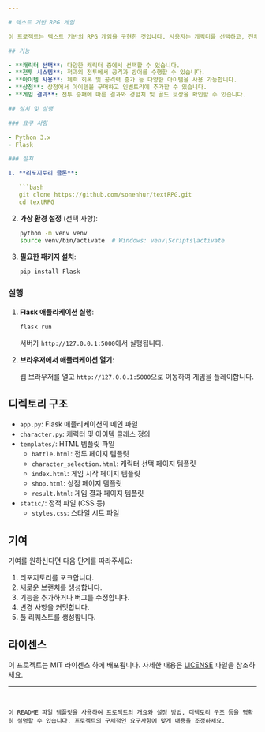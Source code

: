 ```yaml
---

# 텍스트 기반 RPG 게임

이 프로젝트는 텍스트 기반의 RPG 게임을 구현한 것입니다. 사용자는 캐릭터를 선택하고, 전투를 수행하며, 아이템을 사용하고, 상점에서 아이템을 구매할 수 있습니다. 이 게임은 Flask 웹 프레임워크를 사용하여 서버 사이드 로직을 처리하며, HTML과 CSS를 사용하여 프론트엔드를 구성합니다.

## 기능

- **캐릭터 선택**: 다양한 캐릭터 중에서 선택할 수 있습니다.
- **전투 시스템**: 적과의 전투에서 공격과 방어를 수행할 수 있습니다.
- **아이템 사용**: 체력 회복 및 공격력 증가 등 다양한 아이템을 사용 가능합니다.
- **상점**: 상점에서 아이템을 구매하고 인벤토리에 추가할 수 있습니다.
- **게임 결과**: 전투 승패에 따른 결과와 경험치 및 골드 보상을 확인할 수 있습니다.

## 설치 및 실행

### 요구 사항

- Python 3.x
- Flask

### 설치

1. **리포지토리 클론**:

   ```bash
   git clone https://github.com/sonenhur/textRPG.git
   cd textRPG
   ```

2. **가상 환경 설정** (선택 사항):

   ```bash
   python -m venv venv
   source venv/bin/activate  # Windows: venv\Scripts\activate
   ```

3. **필요한 패키지 설치**:

   ```bash
   pip install Flask
   ```

### 실행

1. **Flask 애플리케이션 실행**:

   ```bash
   flask run
   ```

   서버가 `http://127.0.0.1:5000`에서 실행됩니다.

2. **브라우저에서 애플리케이션 열기**:

   웹 브라우저를 열고 `http://127.0.0.1:5000`으로 이동하여 게임을 플레이합니다.

## 디렉토리 구조

- `app.py`: Flask 애플리케이션의 메인 파일
- `character.py`: 캐릭터 및 아이템 클래스 정의
- `templates/`: HTML 템플릿 파일
  - `battle.html`: 전투 페이지 템플릿
  - `character_selection.html`: 캐릭터 선택 페이지 템플릿
  - `index.html`: 게임 시작 페이지 템플릿
  - `shop.html`: 상점 페이지 템플릿
  - `result.html`: 게임 결과 페이지 템플릿
- `static/`: 정적 파일 (CSS 등)
  - `styles.css`: 스타일 시트 파일

## 기여

기여를 원하신다면 다음 단계를 따라주세요:

1. 리포지토리를 포크합니다.
2. 새로운 브랜치를 생성합니다.
3. 기능을 추가하거나 버그를 수정합니다.
4. 변경 사항을 커밋합니다.
5. 풀 리퀘스트를 생성합니다.

## 라이센스

이 프로젝트는 MIT 라이센스 하에 배포됩니다. 자세한 내용은 [LICENSE](LICENSE) 파일을 참조하세요.

---
```


이 README 파일 템플릿을 사용하여 프로젝트의 개요와 설정 방법, 디렉토리 구조 등을 명확히 설명할 수 있습니다. 프로젝트의 구체적인 요구사항에 맞게 내용을 조정하세요.
